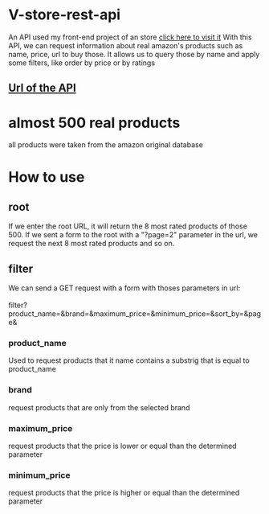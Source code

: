 # V-store-rest-api
An API used my front-end project of an store [click here to visit it](https://github.com/VitorFigm/React_V_Store)
With this API, we can request information about real amazon's products such as name, price, url to buy those. It allows us to query those by name and apply some filters, like order by price or by ratings

## [Url of the API](https://the-v-store.herokuapp.com/)
# almost 500 real products
all products were taken from the amazon original database
# How to use
## root
If we enter the root URL, it will return the 8 most rated products of those 500. If we sent a form to the root with a "?page=2" parameter in the url, we request the next 8 most rated products and so on.
## filter
We can send a GET request with a form with thoses parameters in url:   
<br>
filter?product_name=&brand=&maximum_price=&minimum_price=&sort_by=&page&
### product_name
Used to request products that it name contains a substrig that is equal to product_name
### brand
request products that are only from the selected brand
### maximum_price
request products that the price is lower or equal than the determined parameter
### minimum_price
request products that the price is higher or equal than the determined parameter
